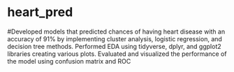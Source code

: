 # heart_pred
#Developed models that predicted chances of having heart disease with an accuracy of 91% by implementing cluster analysis, logistic regression, and decision tree methods. Performed EDA using tidyverse, dplyr, and ggplot2 libraries creating various plots. Evaluated and visualized the performance of the model using confusion matrix and ROC
